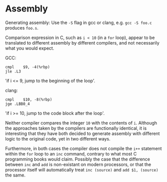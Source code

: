 Assembly
========

Generating assembly: Use the `-S` flag in gcc or clang, e.g. `gcc -S foo.c` produces `foo.s`.

Comparison expression in C, such as `i < 10` (in a `for` loop), appear to be translated to different assembly by different compilers, and not necessarily what you would expect.

GCC:

```
cmpl	$9, -4(%rbp)
jle	.L3
```

'if i <= 9, jump to the beginning of the loop'.

clang:

```
cmpl	$10, -8(%rbp)
jge	.LBB0_4
```

'if i >= 10, jump to the code block after the loop'.

Neither compiler compares the integer `10` with the contents of `i`. Although the approaches taken by the compilers are functionally identical, it is interesting that they have both decided to generate assembly with different logic to the original code, yet in two different ways.

Furthermore, in both cases the compiler does not compile the `i++` statement within the `for` loop to an `inc` command, contrary to what most C programming books would claim. Possibly the case that the difference between `inc` and `add` is non-existant on modern processors, or that the processor itself will automatically treat `inc (source)` and `add $1, (source)` the same.
